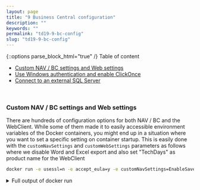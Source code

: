```yaml
---
layout: page
title: "9 Business Central configuration"
description: ""
keywords: ""
permalink: "td19-9-bc-config"
slug: "td19-9-bc-config"
---
```

{::options parse_block_html="true" /}
Table of content
- [Custom NAV / BC settings and Web settings](#custom-nav--bc-settings-and-web-settings)
- [Use Windows authentication and enable ClickOnce](#use-windows-authentication-and-enable-clickonce)
- [Connect to an external SQL Server](#connect-to-an-external-sql-server)

&nbsp;<br />
### Custom NAV / BC settings and Web settings
There are hundreds of configuration options for both NAV / BC and the WebClient. While some of them made it to easily accessible environment variables of the Docker containers, you might end up in a situation where you want to set a specific setting on container startup. This is easily done with the `customNavSettings` and `customWebSettings` parameters as follows where we disable Word and Excel export and also set "TechDays" as product name for the WebClient
```bash
docker run -e usessl=n -e accept_eula=y -e customNavSettings=EnableSaveToExcelForRdlcReports=false,EnableSaveToWordForRdlcReports=false -e customWebSettings=Productname=TechDays --name custom mcr.microsoft.com/businesscentral/onprem:ltsc2019
```

<details><summary markdown="span">Full output of docker run</summary>
```bash
PS C:\> docker run -e usessl=n -e accept_eula=y -e customNavSettings=EnableSaveToExcelForRdlcReports=false,EnableSaveToWordForRdlcReports=false -e customWebSettings=Productname=TechDays --name custom mcr.microsoft.com/businesscentral/onprem:ltsc2019
Initializing...
Starting Container
Hostname is 7ac17d457294
PublicDnsName is 7ac17d457294
Using NavUserPassword Authentication
Starting Local SQL Server
Starting Internet Information Server
Creating Self Signed Certificate
Self Signed Certificate Thumbprint E4FE563C6BC9CF4EEAC094E4DFEF1503AA59BEA4
Modifying Service Tier Config File with Instance Specific Settings
Modifying Service Tier Config File with settings from environment variable
Setting EnableSaveToExcelForRdlcReports to false
Setting EnableSaveToWordForRdlcReports to false
Starting Service Tier
Registering event sources
Creating DotNetCore Web Server Instance
Modifying Web Client config with settings from environment variable
Creating Productname and setting it to TechDays
Creating http download site
Setting SA Password and enabling SA
Creating admin as SQL User and add to sysadmin
Creating SUPER user
Container IP Address: 172.27.11.42
Container Hostname  : 7ac17d457294
Container Dns Name  : 7ac17d457294
Web Client          : http://7ac17d457294/BC/
Admin Username      : admin
Admin Password      : Zove4171
Dev. Server         : http://7ac17d457294
Dev. ServerInstance : BC

Files:
http://7ac17d457294:8080/al-4.0.194000.vsix

Initialization took 47 seconds
Ready for connections!
Starting EventLog Monitor
Monitoring EventSources from EventLog[Application]:
- MicrosoftDynamicsNAVClientClientService
- MicrosoftDynamicsNAVClientWebClient
- MicrosoftDynamicsNavServer$BC
- MSSQL$SQLEXPRESS
```
</details>
&nbsp;<br />
After that, open your local browser at http://&lt;ip&gt;/BC and enter username and password as provided. You should see "TechDays" in the top left corner and if you open a report and select "Send to...", you should see onl "PDF Document" and "Schedule..." as we disabled Word and Excel export.
&nbsp;<br />
Don't stop this container as we will be usig it again in a later part of the lab. Also note down the password as we will need that later as well.

### Use Windows authentication and enable ClickOnce
The second example is a bit more old-school as it will allow us to use ClickOnce (param `clickonce=y`) to get the old Windows Client and also use Windows authentication (params `username` and `password`). Make sure to use your username and password as provided for the VM. As ClickOnce and SSO are sensitive to the network names, we also add `--name sso --hostname sso`.
```bash
docker run -e accept_eula=y --name sso --hostname sso -e auth=windows -e username=TechDaysAdmin -e password=Passw0rd*123 -e clickonce=y
```

<details><summary markdown="span">Full output of details</summary>
```bash
PS C:\> docker run -e accept_eula=y --name sso --hostname sso -e auth=windows -e username=TechDaysAdmin -e password=Passw0rd*123 -e clickonce=y mcr.microsoft.com/dynamicsnav:2018-gb-ltsc2019
Initializing...
Starting Container
Hostname is sso
PublicDnsName is sso
Using Windows Authentication
Starting Local SQL Server
Starting Internet Information Server
Modifying Service Tier Config File with Instance Specific Settings
Starting Service Tier
Registering event sources
Creating DotNetCore Web Server Instance
Creating http download site
Creating Windows user TechDaysAdmin
Setting SA Password and enabling SA
Creating SUPER user
Creating ClickOnce Manifest
Container IP Address: 172.27.8.80
Container Hostname  : sso
Container Dns Name  : sso
Web Client          : http://sso/NAV/
Dev. Server         : http://sso
Dev. ServerInstance : NAV
ClickOnce Manifest  : http://sso:8080/NAV

Files:
http://sso:8080/al-0.13.149996.vsix

Initialization took 71 seconds
Ready for connections!
Starting EventLog Monitor
Monitoring EventSources from EventLog[Application]:
- MicrosoftDynamicsNAVClientClientService
- MicrosoftDynamicsNAVClientWebClient
- MicrosoftDynamicsNavServer$NAV
- MSSQL$SQLEXPRESS
```
</details>
&nbsp;<br />
To make sure we can access the container by name, we need to add an entry to the hosts file of our host VM. Make sure to replace the IP address with the one provided in the log output of your container. After that, ping sso to make sure the connection works
```bash
Add-Content C:\Windows\System32\drivers\etc\hosts '172.27.8.80 sso'
ping sso
```
After that, you can open [http://sso:8080/NAV](http://sso:8080/NAV) and install the Windows Client from there after checking the "I accept the license"-chechbox. The ClickOnce client comes pre-configured, so it should automatically connect you to the right instance on startup and as we enabled Windows authentication, you should also be automatically logged in. You can even install C/SIDE through ClickOnce, but make sure to also install the SQL Native Client referenced under "Required components".

### Connect to an external SQL Server
Connecting a container to an already existing database is a common use case, so we are going to do that here as well. We will reuse the database in our container from the first example. First we enter the container, stop the SQL service, exit the container again and copy the database files to the host
```bash
docker exec -ti custom powershell
stop-service MSSQL`$SQLEXPRESS
exit
docker cp custom:c:\databases\ .
dir .\databases\
```

<details><summary markdown="span">Full output of the SQL database preparation</summary>
```bash
PS C:\> docker exec -ti custom powershell
Windows PowerShell
Copyright (C) Microsoft Corporation. All rights reserved.

PS C:\> stop-service MSSQL`$SQLEXPRESS
PS C:\> exit
PS C:\> docker cp custom:c:\databases\ .
PS C:\> dir .\databases\

    Directory: C:\databases

Mode                LastWriteTime         Length Name
----                -------------         ------ ----
-a----       11/11/2019   2:40 PM        4325376 Demo Database NAV (15-0).ldf
-a----       11/11/2019   2:40 PM      256573440 Demo Database NAV (15-0).mdf

```
</details>
&nbsp;<br />

Now we have the database files on our host VM, so we don't need the custom container anymore and you can delete it, if you want. The next step is to create a SQL Server container which attaches the Cronus database on startup. We bind mount our database folder into the container to give it access to the files and we set a password for the default sa user.
```bash
docker run --hostname sql --name sql -v C:/databases/:C:/databases/ -e sa_password=Passw0rd*123 -e ACCEPT_EULA=Y -e attach_dbs="[{'dbName':'Cronus','dbFiles':['C:\\databases\\Demo Database NAV (15-0).mdf','C:\\databases\\Demo Database NAV (15-0).ldf']}]" chrml/mssql-server-windows-express:1809
```

<details><summary markdown="span">Full output of SQL start and attach</summary>
```bash
PS C:\> docker run --hostname sql --name sql -v C:/databases/:C:/databases/ -e sa_password=Passw0rd*123 -e ACCEPT_EULA=Y -e attach_dbs="[{'dbName':'Cronus','dbFiles':['C:\\databases\\Demo Database NAV (15-0).mdf','C:\\databases\\Demo Database NAV (15-0).ldf']}]" chrml/mssql-server-windows-express:1809
VERBOSE: Starting SQL Server
VERBOSE: Changing SA login credentials
VERBOSE: Attaching 1 database(s)
VERBOSE: Invoke-Sqlcmd -Query IF EXISTS (SELECT 1 FROM SYS.DATABASES WHERE NAME
 = 'Cronus') BEGIN EXEC sp_detach_db [Cronus] END;CREATE DATABASE [Cronus] ON
(FILENAME = N'C:\databases\Demo Database NAV (15-0).mdf'),(FILENAME =
N'C:\databases\Demo Database NAV (15-0).ldf') FOR ATTACH;
VERBOSE: Started SQL Server.
```
</details>
&nbsp;<br />

With our SQL Server container ready for connections, we can now start our BC container again, but this time tell it to connect to the container. You will see that the ouput no longer shows "Starting local SQL Server" as it is now connecting to our SQL container instead.
```bash
docker run -e usessl=n -e accept_eula=y -e databaseusername=sa -e databasepassword=Passw0rd*123 -e databaseserver=sql -e databasename=Cronus --name custom mcr.microsoft.com/businesscentral/onprem:ltsc2019
```

<details><summary markdown="span">Full output of the docker run</summary>
```bash
PS C:\> docker run -e usessl=n -e accept_eula=y -e databaseusername=sa -e databasepassword=Passw0rd*123 -e databaseserver=sql -e databasename=Cronus --name custom mcr.microsoft.com/businesscentral/onprem:ltsc2019
Initializing...
Starting Container
Hostname is dbaf0b667ef5
PublicDnsName is dbaf0b667ef5
Using NavUserPassword Authentication
Starting Internet Information Server
Import Encryption Key
Creating Self Signed Certificate
Self Signed Certificate Thumbprint 6E46F1D91471B06580640091CFE96DF4B037824F
Modifying Service Tier Config File with Instance Specific Settings
Starting Service Tier
Registering event sources
Creating DotNetCore Web Server Instance
Creating http download site
Container IP Address: 172.27.10.250
Container Hostname  : dbaf0b667ef5
Container Dns Name  : dbaf0b667ef5
Web Client          : http://dbaf0b667ef5/BC/
Dev. Server         : http://dbaf0b667ef5
Dev. ServerInstance : BC

Files:
http://dbaf0b667ef5:8080/al-4.0.194000.vsix

Initialization took 41 seconds
Ready for connections!
Starting EventLog Monitor
Monitoring EventSources from EventLog[Application]:
- MicrosoftDynamicsNAVClientClientService
- MicrosoftDynamicsNAVClientWebClient
- MicrosoftDynamicsNavServer$BC
- MSSQL$SQLEXPRESS
```
</details>
&nbsp;<br />
This is now a multi-container environment, so it makes sense to put it into a compose file. You can either try to create it yourself or find the solution under Desktop\sources\presentation-src-techdays-19\bc-compose where the [docker-compose.yml](https://github.com/tfenster/presentation-src/blob/techdays-19/bc-compose/docker-compose.yml) is stored.
&nbsp;<br />
Stop the other containers and then call `docker-compose up` to start them again, this time using the definition in the compose file

```bash
docker rm -f sql
docker rm -f custom
cd ~\Desktop\sources\presentation-src-techdays-19\bc-compose
docker-compose up
```

<details><summary markdown="span">Full output of docker-compose up</summary>
```bash
PS C:\> docker rm -f sql
sql
PS C:\> docker rm -f custom
custom
PS C:\> cd ~\Desktop\sources\presentation-src-techdays-19\bc-compose
PS C:\Users\TechDaysAdmin\Desktop\sources\presentation-src-techdays-19\bc-compose> docker-compose up
Creating temp_sql_1 ... done
Creating temp_nav_1 ... done
Attaching to temp_sql_1, temp_nav_1
nav_1  | Initializing...
nav_1  | Starting Container
nav_1  | Hostname is nav
nav_1  | PublicDnsName is nav
sql_1  | VERBOSE: Starting SQL Server
nav_1  | Using NavUserPassword Authentication
sql_1  | VERBOSE: Changing SA login credentials
nav_1  | Starting Internet Information Server
sql_1  | VERBOSE: Attaching 1 database(s)
sql_1  | VERBOSE: Invoke-Sqlcmd -Query IF EXISTS (SELECT 1 FROM SYS.DATABASES WHERE NAME
sql_1  |  = 'Cronus') BEGIN EXEC sp_detach_db [Cronus] END;CREATE DATABASE [Cronus] ON
sql_1  | (FILENAME = N'C:\databases\Demo Database NAV (15-0).mdf'),(FILENAME =
sql_1  | N'C:\databases\Demo Database NAV (15-0).ldf') FOR ATTACH;
sql_1  | VERBOSE: Started SQL Server.
sql_1  |
nav_1  | Import Encryption Key
nav_1  | Creating Self Signed Certificate
nav_1  | Self Signed Certificate Thumbprint 8B18EC474C70CEEE0C59EC9AA020871BC6CAD0CC
nav_1  | Modifying Service Tier Config File with Instance Specific Settings
nav_1  | Starting Service Tier
sql_1  | TimeGenerated           EntryType Message
sql_1  | -------------           --------- -------
sql_1  | 11/11/2019 3:06:49 PM Information Parallel redo is shutdown for database 'Cr...
sql_1  | 11/11/2019 3:06:49 PM Information Recovery is writing a checkpoint in databa...
sql_1  | 11/11/2019 3:06:49 PM Information 0 transactions rolled back in database 'Cr...
sql_1  | 11/11/2019 3:06:49 PM Information 65 transactions rolled forward in database...
sql_1  | 11/11/2019 3:06:49 PM Information Parallel redo is started for database 'Cro...
sql_1  | 11/11/2019 3:06:49 PM Information Starting up database 'Cronus'.
sql_1  | 11/11/2019 3:06:55 PM Information Parallel redo is shutdown for database 'Cr...
sql_1  | 11/11/2019 3:06:55 PM Information Parallel redo is started for database 'Cro...
sql_1  | 11/11/2019 3:06:55 PM Information Starting up database 'Cronus'.
nav_1  | Registering event sources
nav_1  | Creating DotNetCore Web Server Instance
nav_1  | Creating http download site
nav_1  | Container IP Address: 172.27.1.213
nav_1  | Container Hostname  : nav
nav_1  | Container Dns Name  : nav
nav_1  | Web Client          : http://nav/BC/
nav_1  | Dev. Server         : http://nav
nav_1  | Dev. ServerInstance : BC
nav_1  |
nav_1  | Files:
nav_1  | http://nav:8080/al-4.0.194000.vsix
nav_1  |
nav_1  | Initialization took 41 seconds
nav_1  | Ready for connections!
nav_1  | Starting EventLog Monitor
nav_1  | Monitoring EventSources from EventLog[Application]:
nav_1  | - MicrosoftDynamicsNAVClientClientService
nav_1  | - MicrosoftDynamicsNAVClientWebClient
nav_1  | - MicrosoftDynamicsNavServer$BC
nav_1  | - MSSQL$SQLEXPRESS
```
</details>
&nbsp;<br />
Verify that you can connect by going to http://&lt;ip&gt;/BC and logging in. Now that we have everything in place, we can easily extend this, e.g. to also include a test environment. All we need to do is copy the database files to a new folder, tell the SQL container about that and add a second BC container connected to the test database. To be able to reach them easier, we'll also map the ports to host ports. And to make sure we always now which environment we are using, we set the Product name property accordingly. Those changes are already done in the [docker-compose.extended.yml](https://github.com/tfenster/presentation-src/blob/techdays-19/bc-compose/docker-compose.extended.yml) file

```bash
docker-compose down
copy -r c:\databases\ c:\databases-test
docker-compose -f docker-compose.extended.yml up
```

<details><summary markdown="span">Full output of the extended run</summary>
```bash
PS C:\Users\TechDaysAdmin\Desktop\sources\presentation-src-techdays-19\bc-compose> docker-compose -f docker-compose.extended.yml up
Creating bc-compose_sql_1 ... done
Creating bc-compose_nav-test_1 ... done
Creating bc-compose_nav_1      ... done
Attaching to bc-compose_sql_1, bc-compose_nav_1, bc-compose_nav-test_1
nav_1       | Initializing...
nav-test_1  | Initializing...
nav-test_1  | Starting Container
nav_1       | Starting Container
nav_1       | Hostname is nav
nav_1       | PublicDnsName is nav
nav-test_1  | Hostname is nav-test
nav-test_1  | PublicDnsName is nav-test
sql_1       | VERBOSE: Starting SQL Server
nav-test_1  | Using NavUserPassword Authentication
nav_1       | Using NavUserPassword Authentication
nav-test_1  | Starting Internet Information Server
nav_1       | Starting Internet Information Server
sql_1       | VERBOSE: Changing SA login credentials
sql_1       | VERBOSE: Attaching 2 database(s)
sql_1       | VERBOSE: Invoke-Sqlcmd -Query IF EXISTS (SELECT 1 FROM SYS.DATABASES WHERE NAME
sql_1       |  = 'Cronus') BEGIN EXEC sp_detach_db [Cronus] END;CREATE DATABASE [Cronus] ON
sql_1       | (FILENAME = N'C:\databases\Demo Database NAV (15-0).mdf'),(FILENAME =
sql_1       | N'C:\databases\Demo Database NAV (15-0).ldf') FOR ATTACH;
sql_1       | VERBOSE: Invoke-Sqlcmd -Query IF EXISTS (SELECT 1 FROM SYS.DATABASES WHERE NAME
sql_1       |  = 'CronusTest') BEGIN EXEC sp_detach_db [CronusTest] END;CREATE DATABASE
sql_1       | [CronusTest] ON (FILENAME = N'C:\databases-test\Demo Database NAV
sql_1       | (15-0).mdf'),(FILENAME = N'C:\databases-test\Demo Database NAV (15-0).ldf') FOR
sql_1       |  ATTACH;
sql_1       | VERBOSE: Started SQL Server.
sql_1       |
nav_1       | Import Encryption Key
nav-test_1  | Import Encryption Key
sql_1       | TimeGenerated           EntryType Message
sql_1       | -------------           --------- -------
sql_1       | 11/11/2019 3:34:27 PM Information Parallel redo is shutdown for database 'Cr...
sql_1       | 11/11/2019 3:34:27 PM Information Parallel redo is started for database 'Cro...
sql_1       | 11/11/2019 3:34:27 PM Information Starting up database 'CronusTest'.
sql_1       | 11/11/2019 3:34:27 PM Information Parallel redo is shutdown for database 'Cr...
sql_1       | 11/11/2019 3:34:27 PM Information Parallel redo is started for database 'Cro...
sql_1       | 11/11/2019 3:34:26 PM Information Starting up database 'Cronus'.
sql_1       | 11/11/2019 3:34:29 PM Information Parallel redo is shutdown for database 'Cr...
sql_1       | 11/11/2019 3:34:29 PM Information Parallel redo is shutdown for database 'Cr...
sql_1       | 11/11/2019 3:34:29 PM Information Parallel redo is started for database 'Cro...
sql_1       | 11/11/2019 3:34:29 PM Information Parallel redo is started for database 'Cro...
sql_1       | 11/11/2019 3:34:29 PM Information Starting up database 'CronusTest'.
sql_1       | 11/11/2019 3:34:29 PM Information Starting up database 'Cronus'.
nav_1       | Creating Self Signed Certificate
nav-test_1  | Creating Self Signed Certificate
nav_1       | Self Signed Certificate Thumbprint A37FDFF9902061E67994B8F5E27B54EDF4FC692F
nav-test_1  | Self Signed Certificate Thumbprint 40298476F6732A831D4F980191FF2F52B6E007F5
nav_1       | Modifying Service Tier Config File with Instance Specific Settings
nav-test_1  | Modifying Service Tier Config File with Instance Specific Settings
nav_1       | Starting Service Tier
nav-test_1  | Starting Service Tier
sql_1       | 11/11/2019 3:34:33 PM Information Parallel redo is shutdown for database 'Cr...
sql_1       | 11/11/2019 3:34:33 PM Information Parallel redo is started for database 'Cro...
sql_1       | 11/11/2019 3:34:32 PM Information Parallel redo is shutdown for database 'Cr...
sql_1       | 11/11/2019 3:34:32 PM Information Parallel redo is started for database 'Cro...
sql_1       | 11/11/2019 3:34:32 PM Information Starting up database 'CronusTest'.
sql_1       | 11/11/2019 3:34:32 PM Information Starting up database 'Cronus'.
nav_1       | Registering event sources
nav_1       | Creating DotNetCore Web Server Instance
nav-test_1  | Registering event sources
nav-test_1  | Creating DotNetCore Web Server Instance
nav_1       | Modifying Web Client config with settings from environment variable
nav-test_1  | Modifying Web Client config with settings from environment variable
nav_1       | Creating Productname and setting it to Production
nav-test_1  | Creating Productname and setting it to Test
nav_1       | Creating http download site
nav-test_1  | Creating http download site
nav-test_1  | Container IP Address: 172.27.10.151
nav-test_1  | Container Hostname  : nav-test
nav_1       | Container IP Address: 172.27.11.215
nav-test_1  | Container Dns Name  : nav-test
nav_1       | Container Hostname  : nav
nav-test_1  | Web Client          : http://nav-test/BC/
nav_1       | Container Dns Name  : nav
nav_1       | Web Client          : http://nav/BC/
nav-test_1  | Dev. Server         : http://nav-test
nav-test_1  | Dev. ServerInstance : BC
nav_1       | Dev. Server         : http://nav
nav_1       | Dev. ServerInstance : BC
nav-test_1  |
nav_1       |
nav-test_1  | Files:
nav_1       | Files:
nav-test_1  | http://nav-test:8080/al-4.0.194000.vsix
nav-test_1  |
nav_1       | http://nav:8080/al-4.0.194000.vsix
nav_1       |
nav-test_1  | Initialization took 41 seconds
nav-test_1  | Ready for connections!
nav_1       | Initialization took 41 seconds
nav_1       | Ready for connections!
nav-test_1  | Starting EventLog Monitor
nav_1       | Starting EventLog Monitor
nav-test_1  | Monitoring EventSources from EventLog[Application]:
nav-test_1  | - MicrosoftDynamicsNAVClientClientService
nav-test_1  | - MicrosoftDynamicsNAVClientWebClient
nav-test_1  | - MicrosoftDynamicsNavServer$BC
nav_1       | Monitoring EventSources from EventLog[Application]:
nav-test_1  | - MSSQL$SQLEXPRESS
nav-test_1  |
nav_1       | - MicrosoftDynamicsNAVClientClientService
nav_1       | - MicrosoftDynamicsNAVClientWebClient
nav_1       | - MicrosoftDynamicsNavServer$BC
nav_1       | - MSSQL$SQLEXPRESS
```
</details>
&nbsp;<br />
When both BC containers are ready, go to [http://localhost/BC](http://localhost/BC) and [http://localhost:8080/BC](http://localhost:8080/BC) to see both environments. You should see "Production" in the top left of one environment and "Test" in the other one. You can e.g. post an open Sales Order in one environment and then check the other one to make sure that you indeed have two separate environments. If you want to give it a try, see if you can extend this example to also include a Staging environment on port 8180.
&nbsp;<br />
In the end, stop it all with `docker-compose -f docker-compose.extended.yml down` again
{::options parse_block_html="true" /}